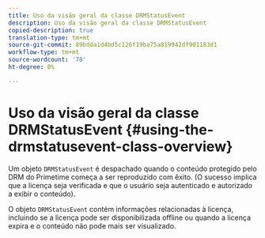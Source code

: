 ```yaml
---
title: Uso da visão geral da classe DRMStatusEvent
description: Uso da visão geral da classe DRMStatusEvent
copied-description: true
translation-type: tm+mt
source-git-commit: 89bdda1d4bd5c126f19ba75a819942df901183d1
workflow-type: tm+mt
source-wordcount: '78'
ht-degree: 0%

---
```



# Uso da visão geral da classe DRMStatusEvent {#using-the-drmstatusevent-class-overview}

Um objeto `DRMStatusEvent` é despachado quando o conteúdo protegido pelo DRM do Primetime começa a ser reproduzido com êxito. (O sucesso implica que a licença seja verificada e que o usuário seja autenticado e autorizado a exibir o conteúdo).

O objeto `DRMStatusEvent` contém informações relacionadas à licença, incluindo se a licença pode ser disponibilizada offline ou quando a licença expira e o conteúdo não pode mais ser visualizado.
